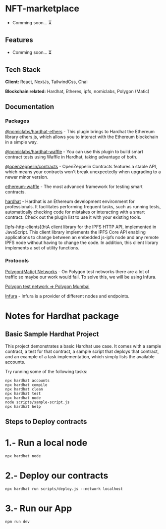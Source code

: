 # NFT-marketplace

- Comming soon... ⏳

## Features

- Comming soon... ⏳

## Tech Stack

**Client:** React, NextJs, TailwindCss, Chai

**Blockchain related:** Hardhat, Etheres, ipfs, nomiclabs, Polygon (Matic)

## Documentation

### Packages

[@nomiclabs/hardhat-ethers](https://www.npmjs.com/package/@nomiclabs/hardhat-ethers) - This plugin brings to Hardhat the Ethereum library ethers.js, which allows you to interact with the Ethereum blockchain in a simple way.

[@nomiclabs/hardhat-waffle](https://www.npmjs.com/package/@nomiclabs/hardhat-waffle) - You can use this plugin to build smart contract tests using Waffle in Hardhat, taking advantage of both.

[@openzeppelin/contracts](https://www.npmjs.com/package/@openzeppelin/contracts) - OpenZeppelin Contracts features a stable API, which means your contracts won't break unexpectedly when upgrading to a newer minor version.

[ethereum-waffle](https://www.npmjs.com/package/ethereum-waffle) - The most advanced framework for testing smart contracts.

[hardhat](https://www.npmjs.com/package/hardhat) - Hardhat is an Ethereum development environment for professionals. It facilitates performing frequent tasks, such as running tests, automatically checking code for mistakes or interacting with a smart contract. Check out the plugin list to use it with your existing tools.

[ipfs-http-clients](htA client library for the IPFS HTTP API, implemented in JavaScript. This client library implements the IPFS Core API enabling applications to change between an embedded js-ipfs node and any remote IPFS node without having to change the code. In addition, this client library implements a set of utility functions.

### Protocols

[Polygon(Matic) Networks](https://docs.polygon.technology/docs/develop/network-details/network) - On Polygon test networks there are a lot of traffic so maybe our work would fail. To solve this, we will be using Infura.

[Polygon test network => Polygon Mumbai](https://docs.polygon.technology/docs/develop/network-details/network)

[Infura](https://infura.io/) - Infura is a provider of different nodes and endpoints.

# Notes for Hardhat package

## Basic Sample Hardhat Project

This project demonstrates a basic Hardhat use case. It comes with a sample contract, a test for that contract, a sample script that deploys that contract, and an example of a task implementation, which simply lists the available accounts.

Try running some of the following tasks:

```shell
npx hardhat accounts
npx hardhat compile
npx hardhat clean
npx hardhat test
npx hardhat node
node scripts/sample-script.js
npx hardhat help
```

## Steps to Deploy contracts

# 1.- Run a local node

```shell
npx hardhat node
```

# 2.- Deploy our contracts

```shell
npx hardhat run scripts/deploy.js --network localhost
```

# 3.- Run our App

```shell
npm run dev
```
